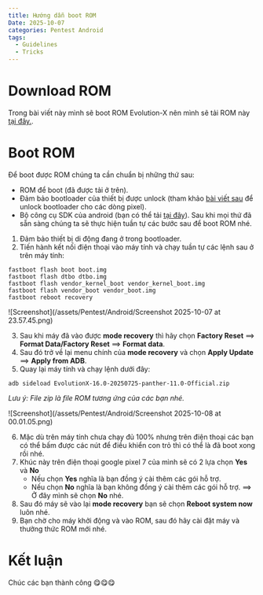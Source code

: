 ```yaml
---
title: Hướng dẫn boot ROM
Date: 2025-10-07
categories: Pentest Android
tags:
  - Guidelines
  - Tricks
---
```

# Download ROM
Trong bài viết này mình sẽ boot ROM Evolution-X nên mình sẽ tải ROM này [tại đây.](https://evolution-x.org/).
# Boot ROM
Để boot được ROM chúng ta cần chuẩn bị những thứ sau:
- ROM để boot (đã được tải ở trên).
- Đảm bảo bootloader của thiết bị được unlock (tham khảo [bài viết sau](https://d7cky.github.io/posts/instruction-unlock-bootloader-for-Pixel/) để unlock bootloader cho các dòng pixel).
- Bộ công cụ SDK của android (bạn có thể tải [tại đây](https://developer.android.com/tools/releases/platform-tools)).
Sau khi mọi thứ đã sẵn sàng chúng ta sẽ thực hiện tuần tự các bước sau để boot ROM nhé.
1. Đảm bảo thiết bị di động đang ở trong bootloader.
2. Tiến hành kết nối điện thoại vào máy tính và chạy tuần tự các lệnh sau ở trên máy tính:
```
fastboot flash boot boot.img
fastboot flash dtbo dtbo.img
fastboot flash vendor_kernel_boot vendor_kernel_boot.img
fastboot flash vendor_boot vendor_boot.img
fastboot reboot recovery
```

![Screenshot](/assets/Pentest/Android/Screenshot 2025-10-07 at 23.57.45.png)

3. Sau khi máy đã vào được **mode recovery** thì hãy chọn **Factory Reset** ⟹ **Format Data/Factory Reset** ⟹ **Format data**.
4. Sau đó trở về lại menu chính của **mode recovery** và chọn **Apply Update** ⟹ **Apply from ADB**.
5. Quay lại máy tính và chạy lệnh dưới đây:
```
adb sideload EvolutionX-16.0-20250725-panther-11.0-Official.zip
```
*Lưu ý: File zip là file ROM tương ứng của các bạn nhé.*

![Screenshot](/assets/Pentest/Android/Screenshot 2025-10-08 at 00.01.05.png)

6. Mặc dù trên máy tính chưa chạy đủ 100% nhưng trên điện thoại các bạn có thể bấm được các nút để điều khiển con trỏ thì có thể là đã boot xong rồi nhé.
7. Khúc này trên điện thoại google pixel 7 của mình sẽ có 2 lựa chọn **Yes** và **No** 
	- Nếu chọn **Yes** nghĩa là bạn đồng ý cài thêm các gói hỗ trợ.
	- Nếu chọn **No** nghĩa là bạn không đồng ý cài thêm các gói hỗ trợ.
	⟹ Ở đây mình sẽ chọn **No** nhé.
8. Sau đó máy sẽ vào lại **mode recovery** bạn sẽ chọn **Reboot system now** luôn nhé.
9. Bạn chờ cho máy khởi động và vào ROM, sau đó hãy cài đặt máy và thưởng thức ROM mới nhé.
# Kết luận
Chúc các bạn thành công 😋😋😋